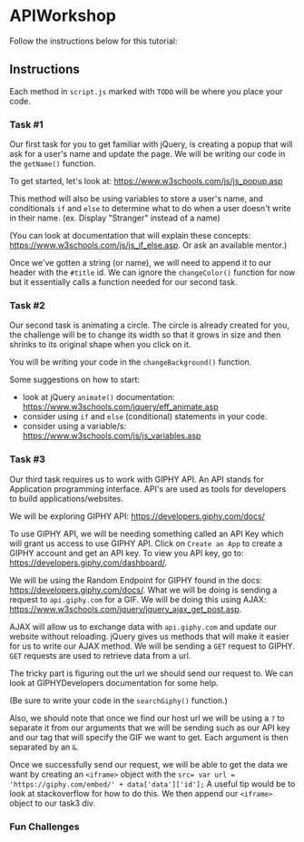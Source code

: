 # APIWorkshop
Follow the instructions below for this tutorial:

## Instructions
Each method in `script.js` marked with `TODO` will be where you place your code.

### Task #1
Our first task for you to get familiar with jQuery, is creating a popup that will ask for a user's name and update the page. We will be writing our code in the `getName()` function.

To get started, let's look at: https://www.w3schools.com/js/js_popup.asp

This method will also be using variables to store a user's name, and conditionals `if` and `else` to determine what to do when a user doesn't write in their name.  (ex. Display "Stranger" instead of a name)

(You can look at documentation that will explain these concepts: https://www.w3schools.com/js/js_if_else.asp. Or ask an available mentor.)

Once we've gotten a string (or name), we will need to append it to our header with the `#title` id. We can ignore the `changeColor()` function for now but it essentially calls a function needed for our second task.

### Task #2
Our second task is animating a circle. The circle is already created for you, the challenge will be to change its width so that it grows in size and then shrinks to its original shape when you click on it.

You will be writing your code in the `changeBackground()` function.

Some suggestions on how to start:
- look at jQuery `animate()` documentation: https://www.w3schools.com/jquery/eff_animate.asp
- consider using `if` and `else` (conditional) statements in your code.
- consider using a variable/s: https://www.w3schools.com/js/js_variables.asp

### Task #3

Our third task requires us to work with GIPHY API. An API stands for Application programming interface. API's are used as tools for developers to build applications/websites.

We will be exploring GIPHY API:
https://developers.giphy.com/docs/

To use GIPHY API, we will be needing something called an API Key which will grant us access to use GIPHY API. Click on `Create an App` to create a GIPHY account and get an API key. To view you API key, go to: https://developers.giphy.com/dashboard/.

We will be using the Random Endpoint for GIPHY found in the docs: https://developers.giphy.com/docs/. What we will be doing is sending a request to `api.giphy.com` for a GIF. We will be doing this using AJAX: https://www.w3schools.com/jquery/jquery_ajax_get_post.asp.

AJAX will allow us to exchange data with `api.giphy.com` and update our website without reloading. jQuery gives us methods that will make it easier for us to write our AJAX method. We will be sending a `GET` request to GIPHY. `GET` requests are used to retrieve data from a url.

The tricky part is figuring out the url we should send our request to. We can look at GIPHYDevelopers documentation for some help.

(Be sure to write your code in the `searchGiphy()` function.)

Also, we should note that once we find our host url we will be using a `?` to separate it from our arguments that we will be sending such as our API key and our tag that will specify the GIF we want to get. Each argument is then separated by an `&`.

Once we successfully send our request, we will be able to get the data we want by creating an `<iframe>` object with the `src= var url = 'https://giphy.com/embed/' + data['data']['id'];` A useful tip would be to look at stackoverflow for how to do this. We then append our `<iframe>` object to our task3 div.


### Fun Challenges
